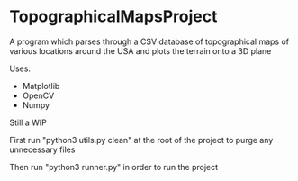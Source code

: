# TopographicalMapsProject

A program which parses through a CSV database of topographical maps of various locations around the USA and plots the terrain onto a 3D plane

Uses:
- Matplotlib
- OpenCV
- Numpy

Still a WIP

First run "python3 utils.py clean" at the root of the project to purge any unnecessary files

Then run "python3 runner.py" in order to run the project